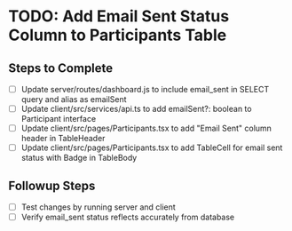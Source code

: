 # TODO: Add Email Sent Status Column to Participants Table

## Steps to Complete

- [ ] Update server/routes/dashboard.js to include email_sent in SELECT query and alias as emailSent
- [ ] Update client/src/services/api.ts to add emailSent?: boolean to Participant interface
- [ ] Update client/src/pages/Participants.tsx to add "Email Sent" column header in TableHeader
- [ ] Update client/src/pages/Participants.tsx to add TableCell for email sent status with Badge in TableBody

## Followup Steps

- [ ] Test changes by running server and client
- [ ] Verify email_sent status reflects accurately from database

